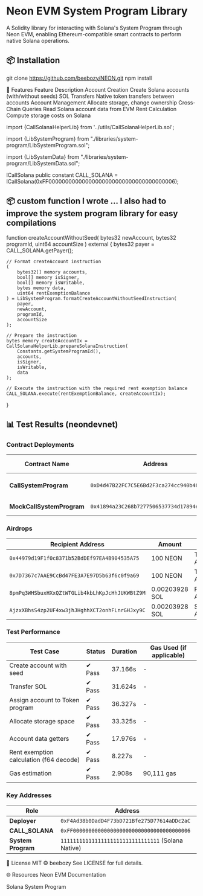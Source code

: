# Neon EVM System Program Library


A Solidity library for interacting with Solana's System Program through Neon EVM, enabling Ethereum-compatible smart contracts to perform native Solana operations.

## 📦 Installation

git clone https://github.com/beebozy/NEON.git
npm install 


🚀 Features
Feature	Description
Account Creation	Create Solana accounts (with/without seeds)
SOL Transfers	Native token transfers between accounts
Account Management	Allocate storage, change ownership
Cross-Chain Queries	Read Solana account data from EVM
Rent Calculation	Compute storage costs on Solana

import {CallSolanaHelperLib} from '../utils/CallSolanaHelperLib.sol';

import {LibSystemProgram} from "./libraries/system-program/LibSystemProgram.sol";

import {LibSystemData} from "./libraries/system-program/LibSystemData.sol";

ICallSolana public constant CALL_SOLANA = ICallSolana(0xFF00000000000000000000000000000000000006);

## 📦 custom function I wrote ... I also had to improve the system program library for easy compilations
function createAccountWithoutSeed(
    bytes32 newAccount,
    bytes32 programId,
    uint64 accountSize
) external {
    bytes32 payer = CALL_SOLANA.getPayer();

    // Format createAccount instruction
    (
        bytes32[] memory accounts,
        bool[] memory isSigner,
        bool[] memory isWritable,
        bytes memory data,
        uint64 rentExemptionBalance
    ) = LibSystemProgram.formatCreateAccountWithoutSeedInstruction(
        payer,
        newAccount,
        programId,
        accountSize
    );

    // Prepare the instruction
    bytes memory createAccountIx = CallSolanaHelperLib.prepareSolanaInstruction(
        Constants.getSystemProgramId(),
        accounts,
        isSigner,
        isWritable,
        data
    );

    // Execute the instruction with the required rent exemption balance
    CALL_SOLANA.execute(rentExemptionBalance, createAccountIx);
}

## 📊 Test Results (neondevnet)

### Contract Deployments
| Contract Name              | Address                                    | Deployer Balance (NEON) |
|----------------------------|--------------------------------------------|-------------------------|
| **CallSystemProgram**       | `0xD4d47B22FC7C5E6Bd2F3ca274cc940b485Ee23F2` | 5319.35231051 → 5187.06645821 |
| **MockCallSystemProgram**   | `0x41894a23C268b7277506537734d17894e7bA60FF` | 5187.06645821 (post-deploy) |

### Airdrops
| Recipient Address                     | Amount       | Type  |
|---------------------------------------|--------------|-------|
| `0x44979d19F1f0c8371b52BdDEf97EA4B904535A75` | 100 NEON     | Test Account |
| `0x7D7367c7AAE9CcBd47FE3A7E97D5b63f6c0f9a69` | 100 NEON     | Test Account |
| `8pmPq3WHSbuxHXxQZtWTGLib4kbLhKpJcHhJUKWBtZ9M` | 0.00203928 SOL | PDA Assignment |
| `AjzxXBhsS4zp2UF4xw3jhJHghhXCT2onhFLnrGHJxy9C` | 0.00203928 SOL | Storage Allocation |

### Test Performance
| Test Case                              | Status | Duration  | Gas Used (if applicable) |
|----------------------------------------|--------|-----------|--------------------------|
| Create account with seed               | ✔ Pass | 37.166s   | - |
| Transfer SOL                           | ✔ Pass | 31.624s   | - |
| Assign account to Token program        | ✔ Pass | 36.327s   | - |
| Allocate storage space                 | ✔ Pass | 33.325s   | - |
| Account data getters                   | ✔ Pass | 17.976s   | - |
| Rent exemption calculation (f64 decode)| ✔ Pass | 8.227s    | - |
| Gas estimation                         | ✔ Pass | 2.908s    | 90,111 gas |

### Key Addresses
| Role                  | Address                                    |
|-----------------------|--------------------------------------------|
| **Deployer**          | `0xF4Ad38b0DadD4F73bD721Bfe275D77614aDDc2aC` |
| **CALL_SOLANA**       | `0xFF00000000000000000000000000000000000006` |
| **System Program**    | `11111111111111111111111111111111` (Solana Native) |

📜 License
MIT © beebozy 
See LICENSE for full details.

🌐 Resources
Neon EVM Documentation

Solana System Program